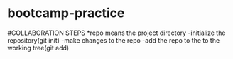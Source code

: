 # bootcamp-practice
#COLLABORATION STEPS *repo  means the project directory
-initialize the repository(git init)
-make changes to the repo
-add the repo to the to the working tree(git add)